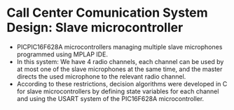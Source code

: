 # Call Center Comunication System Design: Slave microcontroller
- PICPIC16F628A microcontrollers managing multiple slave microphones programmed using MPLAP IDE.
- In this system: We have 4 radio channels, each channel can be used by at most one of the slave microphones at the same time, and the master directs the used microphone to the relevant radio channel.
- According to these restrictions, decision algorithms were developed in C for slave microcontrollers by defining state variables for each channel and using the USART system of the PIC16F628A microcontroller.


